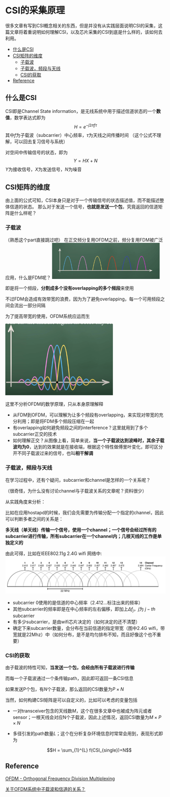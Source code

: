 # CSI的采集原理


很多文章有写到CSI概念相关的东西，但是并没有从实践层面说明CSI的采集，这篇文章将着重说明如何理解CSI，以及芯片采集的CSI到底是什么样的，该如何去利用。

- [什么是CSI](#什么是csi)
- [CSI矩阵的维度](#csi矩阵的维度)
  - [子载波](#子载波)
  - [子载波，频段与天线](#子载波频段与天线)
  - [CSI的获取](#csi的获取)
- [Reference](#reference)


## 什么是CSI
CSI即是Channel State information，是无线系统中用于描述信道状态的一个**数值**，数学表达式即为
$$ H = e^{-j2 \pi f \tau} $$
其中$f$为子载波（subcarrier）中心频率，$\tau$为天线之间传播时间
（这个公式不理解，可以回去复习信号与系统）

对空间中传输信号的状态，即为
$$Y=HX+N$$
$Y$为接收信号，$X$为发送信号，$N$为噪音

## CSI矩阵的维度
由上面的公式可知，CSI本身只是对于一个传输信号的状态描述值，而不能描述整体信道的状态。
那么对于发送一个信号，**也就是发送一个包**，究竟返回的信道矩阵是什么样呢？

### 子载波
（熟悉这个part直接跳过吧）
在正交频分复用OFDM之前，频分复用FDM被广泛应用，什么是FDM呢？
<img src="/images/CSI/fdm.png" alt="FDM带宽使用" style="zoom: 33%;" />

即是将一个频段，**分割成多个没有overlapping的多个频段**来使用

不过FDM会造成有效带宽的浪费，因为为了避免overlapping，每一个可用频段之间会流出一部分间隔

为了提高带宽的使用，OFDM系统应运而生

<img src="\images\CSI\ofdm" alt="OFDM" style="zoom:33%;" />

这里不分析OFDM的数学原理，只从本身原理解释

- 从FDM到OFDM，可以理解为让多个频段有overlapping，来实现对带宽的充分利用；即是将FDM多个频段压缩在一起
- 有overlapping如何避免频段之间的interference？这里就用到了多个subcarrier正交的技术
- 如何理解正交？从图像上看，简单来说，**当一个子载波达到波峰时，其余子载波均为0**，达到的效果就是在接收端，根据这个特性做傅里叶变化，即可区分开不同子载波过来的信号，也叫**相干解调**

### 子载波，频段与天线
在学习过程中，还有个疑问，subcarrier和channel是怎样的一个关系呢？

（很奇怪，为什么没有讨论channel与子载波关系的文章呢？资料很少）

从实践角度来分析：

比如在应用hostapd的时候，我们会先需要为传输分配一个指定的channel，因此可以判断多者之间的关系是：

**多天线（单天线）传输一个信号，使用一个channel；一个信号会经过所有的subcarrier进行传输，所有subcarrier在一个channel内；几根天线的工作是单独定义的**

<!-- 理论层面上，[网上有过相关提问](https://www.zhihu.com/question/36914677)，总结一些我能认可的观点：
- 子载波是基于时域，子信道是对频段的划分，是基于频域
- 信道包含一组子载波的集合 -->

由此可得，比如在IEEE802.11g 2.4G wifi 网络中:
![2.4_GHz_Wi-Fi_channels_(802.11b,g_WLAN)](/images/CSI/1320px-2.4_GHz_Wi-Fi_channels_(802.11b,g_WLAN).svg.png)

- subcarrier 0使用的是信道的中心频率（2.412...标注出来的频率）
- 其他subcarrier的频率即是在中心频率的左右偏移，即加上$\Delta f_j$，$j$为 $j-th$ subcarrier
- 有多少subcarrier，是由wifi芯片决定的（如何决定的还不清楚）
- 确定下来subcarrier数量，会分布在当前信道的指定带宽（图中2.4G wifi，带宽就是22Mhz）中（如何分布，是不是均匀排布不知，而且好像这个也不重要）


### CSI的获取

由子载波的特性可知，**当发送一个包，会经由所有子载波进行传输**

而每一个子载波通过一个条传输path，因此即可返回一条CSI信息

如果发送P个包，有$N$个子载波，那么返回的CSI数量为$P\times N$

当然，如何构建CSI矩阵是可以自定义的，比如可以考虑的变量包括

- 一对transceiver包含的天线数$M$，这个在很多文章中也被成为阵元或者sensor；一根天线会对应N个子载波，因此上述情况，返回CSI数量为$M\times P\times N$

- 多径引发的path数量$L$；这个在分析复杂环境信息时常常会用到，表现形式即为

  $$H = \sum_{1}^{L} f(CSI_{single})+N$$


## Reference
[OFDM - Orthogonal Frequency Division Multiplexing](https://www.youtube.com/watch?v=KCHO7zlU25Q)

[关于OFDM系统中子载波和信道的关系？](https://www.zhihu.com/question/36914677)
